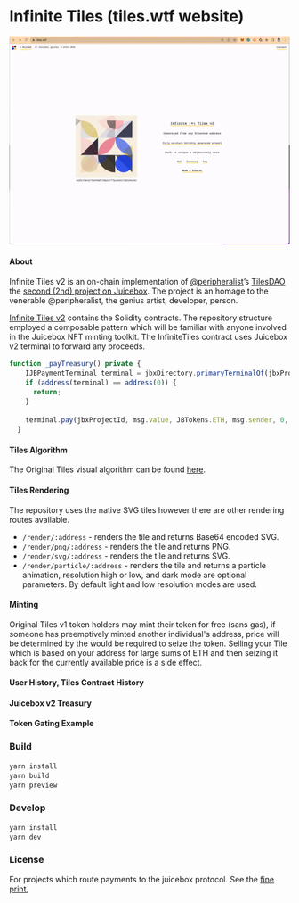 # Infinite Tiles (tiles.wtf website)

<p align="center">
  <img src="docs/imgs/website-tiles.gif" />
</p>

#### About

Infinite Tiles v2 is an on-chain implementation of [@peripheralist](https://twitter.com/peripheralist)’s [TilesDAO](https://github.com/TileDAO) the [second (2nd) project on Juicebox](https://juicebox.money/#/p/tiles). The project is an homage to the venerable @peripheralist, the genius artist, developer, person.

[Infinite Tiles v2](https://github.com/tankbottoms/tiles-on-chain) contains the Solidity contracts. The repository structure employed a composable pattern which will be familiar with anyone involved in the Juicebox NFT minting toolkit. The InfiniteTiles contract uses Juicebox v2 terminal to forward any proceeds.

```typescript
function _payTreasury() private {
    IJBPaymentTerminal terminal = jbxDirectory.primaryTerminalOf(jbxProjectId, JBTokens.ETH);
    if (address(terminal) == address(0)) {
      return;
    }

    terminal.pay(jbxProjectId, msg.value, JBTokens.ETH, msg.sender, 0, false, '', '');
  }
```

#### Tiles Algorithm

The Original Tiles visual algorithm can be found [here](https://github.com/tankbottoms/tiles-wtf-gallery/blob/main/src/tiles/tilesStandalone.ts).

#### Tiles Rendering

The repository uses the native SVG tiles however there are other rendering routes available.

- `/render/:address` - renders the tile and returns Base64 encoded SVG.
- `/render/png/:address` - renders the tile and returns PNG.
- `/render/svg/:address` - renders the tile and returns SVG.
- `/render/particle/:address` - renders the tile and returns a particle animation, resolution high or low, and dark mode are optional parameters. By default light and low resolution modes are used.

#### Minting

Original Tiles v1 token holders may mint their token for free (sans gas), if someone has preemptively minted another individual's address, price will be determined by the would be required to seize the token. Selling your Tile which is based on your address for large sums of ETH and then seizing it back for the currently available price is a side effect.

#### User History, Tiles Contract History

#### Juicebox v2 Treasury

#### Token Gating Example

### Build

```bash
yarn install
yarn build
yarn preview
```

### Develop

```bash
yarn install
yarn dev
```

### License

For projects which route payments to the juicebox protocol. See the [fine print.](./LICENSE)
